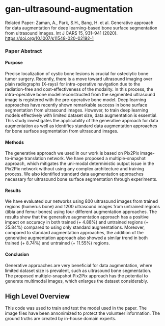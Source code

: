# gan-ultrasound-augmentation

Related Paper: Zaman, A., Park, S.H., Bang, H. et al. Generative approach for data augmentation for deep learning-based bone surface segmentation from ultrasound images. Int J CARS 15, 931–941 (2020). https://doi.org/10.1007/s11548-020-02192-1

### Paper Abstract
#### Purpose
Precise localization of cystic bone lesions is crucial for osteolytic bone tumor surgery. Recently, there is a move toward ultrasound imaging over plain radiographs (X-rays) for intra-operative navigation due to the radiation-free and cost-effectiveness of the modality. In this process, the intra-operative bone model reconstructed from the segmented ultrasound image is registered with the pre-operative bone model. Deep learning approaches have recently shown remarkable success in bone surface segmentation from ultrasound images. However, to train deep learning models effectively with limited dataset size, data augmentation is essential. This study investigates the applicability of the generative approach for data augmentation as well as identifies standard data augmentation approaches for bone surface segmentation from ultrasound images.

#### Methods
The generative approach we used in our work is based on Pix2Pix image-to-image translation network. We have proposed a multiple-snapshot approach, which mitigates the uni-modal deterministic output issue in the Pix2Pix network without using any complex architecture and training process. We also identified standard data augmentation approaches necessary for ultrasound bone surface segmentation through experiments.

#### Results
We have evaluated our networks using 800 ultrasound images from trained regions (humerus bone) and 1200 ultrasound images from untrained regions (tibia and femur bones) using four different augmentation approaches. The results show that the generative augmentation approach has a positive impact on accuracy in both trained (+ 4.88%) and untrained regions (+ 25.84%) compared to using only standard augmentations. Moreover, compared to standard augmentation approaches, the addition of the generative augmentation approach also showed a similar trend in both trained (+ 8.74%) and untrained (+ 11.55%) regions.

#### Conclusion
Generative approaches are very beneficial for data augmentation, where limited dataset size is prevalent, such as ultrasound bone segmentation. The proposed multiple-snapshot Pix2Pix approach has the potential to generate multimodal images, which enlarges the dataset considerably.

## High Level Overview
This code was used to train and test the model used in the paper. The image files have been annonimized to protect the volunteer information. The ground truths are created by in-house domain experts. 
